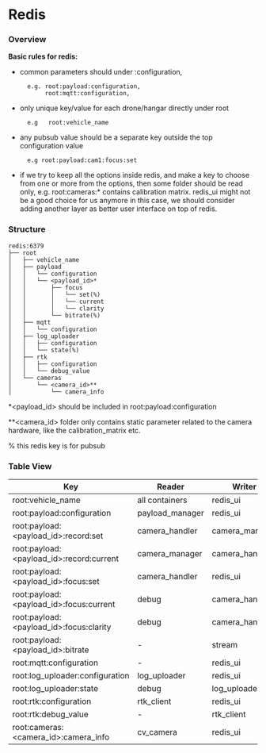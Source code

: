 # Redis

### Overview

**Basic rules for redis:**

- common parameters should under <feature>:configuration,
    
        e.g. root:payload:configuration,  
             root:mqtt:configuration, 
    
- only unique key/value for each drone/hangar directly under root
    
        e.g   root:vehicle_name

- any pubsub value should be a separate key outside the top configuration value

        e.g root:payload:cam1:focus:set

- if we try to keep all the options inside redis, and make a key to choose from one or more from the options, then some folder should be read only, e.g. root:cameras:* contains calibration matrix. redis_ui might not be a good choice for us anymore in this case, we should consider adding another layer as better user interface on top of redis.


### Structure

```plaintext
redis:6379
├── root
│   ├── vehicle_name
│   ├── payload
│   │   └── configuration
│   │   └── <payload_id>*
│   │       ├── focus
│   │       │   └── set(%)
│   │       │   └── current
│   │       │   └── clarity
│   │       └── bitrate(%)
│   ├── mqtt
│   │   └── configuration
│   ├── log_uploader
│   │   ├── configuration
│   │   └── state(%)
│   ├── rtk
│   │   ├── configuration
│   │   └── debug_value
│   └── cameras
│       └── <camera_id>**
│           └── camera_info
```
*<payload_id> should be included in root:payload:configuration

**<camera_id> folder only contains static parameter related to the camera hardware, like the calibration_matrix etc.

% this redis key is for pubsub

### Table View

| Key                                      | Reader          | Writer          | PubSub |
|------------------------------------------|-----------------|-----------------|--------|
| root:vehicle_name                        | all containers  | redis_ui        | No     |
| root:payload:configuration               | payload_manager | redis_ui        | No     |
| root:payload:<payload_id>:record:set     | camera_handler  | camera_manager  | Yes    |
| root:payload:<payload_id>:record:current | camera_manager  | camera_handler  | Yes    |
| root:payload:<payload_id>:focus:set      | camera_handler  | redis_ui        | Yes    |
| root:payload:<payload_id>:focus:current  | debug           | camera_handler  | No     |
| root:payload:<payload_id>:focus:clarity  | debug           | camera_handler  | No     |
| root:payload:<payload_id>:bitrate        | -               | stream          | Yes    |
| root:mqtt:configuration                  | -               | redis_ui        | No     |
| root:log_uploader:configuration          | log_uploader    | redis_ui        | No     |
| root:log_uploader:state                  | debug           | log_uploader    | Yes    |
| root:rtk:configuration                   | rtk_client      | redis_ui        | No     |
| root:rtk:debug_value                     | -               | rtk_client      | No     |
| root:cameras:<camera_id>:camera_info     | cv_camera       | redis_ui        | No     |
